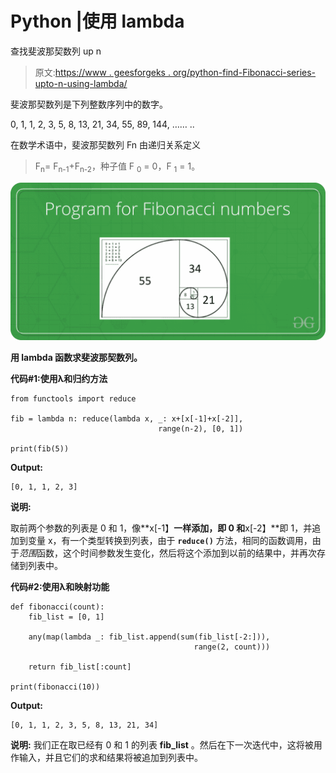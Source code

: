 # Python |使用 lambda

查找斐波那契数列 up n

> 原文:[https://www . geesforgeks . org/python-find-Fibonacci-series-upto-n-using-lambda/](https://www.geeksforgeeks.org/python-find-fibonacci-series-upto-n-using-lambda/)

斐波那契数列是下列整数序列中的数字。

0, 1, 1, 2, 3, 5, 8, 13, 21, 34, 55, 89, 144, …… ..

在数学术语中，斐波那契数列 Fn 由递归关系定义

> F<sub>n</sub>= F<sub>n-1</sub>+F<sub>n-2</sub>，种子值 F <sub>0</sub> = 0，F <sub>1</sub> = 1。

![](img/ad32d07c90fc8ee793ff50f44a46789c.png)

**用 lambda 函数求斐波那契数列。**

**代码#1:使用λ和归约方法**

```
from functools import reduce

fib = lambda n: reduce(lambda x, _: x+[x[-1]+x[-2]],
                                 range(n-2), [0, 1])

print(fib(5))
```

**Output:**

```
[0, 1, 1, 2, 3]

```

**说明:**

取前两个参数的列表是 0 和 1，像**x[-1】**一样添加，即 0 和**x[-2】**即 1，并追加到变量 x，有一个类型转换到列表，由于 **`reduce()`** 方法，相同的函数调用，由于*范围*函数，这个时间参数发生变化，然后将这个添加到以前的结果中，并再次存储到列表中。

**代码#2:使用λ和映射功能**

```
def fibonacci(count):
    fib_list = [0, 1]

    any(map(lambda _: fib_list.append(sum(fib_list[-2:])),
                                         range(2, count)))

    return fib_list[:count]

print(fibonacci(10))
```

**Output:**

```
[0, 1, 1, 2, 3, 5, 8, 13, 21, 34]

```

**说明:**
我们正在取已经有 0 和 1 的列表 **fib_list** 。然后在下一次迭代中，这将被用作输入，并且它们的求和结果将被追加到列表中。